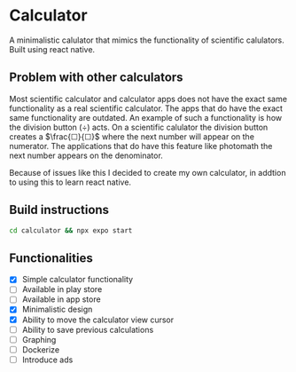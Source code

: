 # Calculator

A minimalistic calulator that mimics the functionality of scientific calulators.
Built using react native.

## Problem with other calculators

Most scientific calculator and calculator apps does not have the exact same
functionality as a real scientific calculator.
The apps that do have the exact same functionality are outdated.
An example of such a functionality is how the division button (÷) acts. On a
scientific calulator the division button creates a $\frac{☐}{☐}$ where the next
number will appear on the numerator. The applications that do have this feature
like photomath the next number appears on the denominator.

Because of issues like this I decided to create my own calculator, in addtion
to using this to learn react native.

## Build instructions

```bash
cd calculator && npx expo start
```

## Functionalities

- [x] Simple calculator functionality
- [ ] Available in play store
- [ ] Available in app store
- [x] Minimalistic design
- [x] Ability to move the calculator view cursor
- [ ] Ability to save previous calculations
- [ ] Graphing
- [ ] Dockerize
- [ ] Introduce ads
